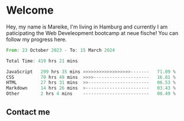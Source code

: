 # Welcome

Hey, my name is Mareike, I'm living in Hamburg and currently I am paticipating the Web Develeopment bootcamp at neue fische!
You can follow my progress here.

<!--START_SECTION:waka-->

```rust
From: 23 October 2023 - To: 15 March 2024

Total Time: 419 hrs 21 mins

JavaScript   299 hrs 35 mins >>>>>>>>>>>>>>>>>>-------   71.09 %
CSS          70 hrs 49 mins  >>>>---------------------   16.81 %
HTML         27 hrs 31 mins  >>-----------------------   06.53 %
Markdown     14 hrs 26 mins  >------------------------   03.43 %
Other        2 hrs 4 mins    -------------------------   00.49 %
```

<!--END_SECTION:waka-->

## Contact me



